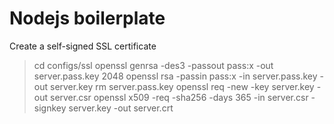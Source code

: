 # Nodejs boilerplate

Create a self-signed SSL certificate
> cd configs/ssl
> openssl genrsa -des3 -passout pass:x -out server.pass.key 2048 
> openssl rsa -passin pass:x -in server.pass.key -out server.key
> rm server.pass.key
> openssl req -new -key server.key -out server.csr
> openssl x509 -req -sha256 -days 365 -in server.csr -signkey server.key -out server.crt